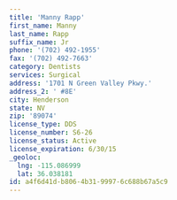 ```yaml
---
title: 'Manny Rapp'
first_name: Manny
last_name: Rapp
suffix_name: Jr
phone: '(702) 492-1955'
fax: '(702) 492-7663'
category: Dentists
services: Surgical
address: '1701 N Green Valley Pkwy.'
address_2: ' #8E'
city: Henderson
state: NV
zip: '89074'
license_type: DDS
license_number: S6-26
license_status: Active
license_expiration: 6/30/15
_geoloc:
  lng: -115.086999
  lat: 36.038181
id: a4f6d41d-b806-4b31-9997-6c688b67a5c9
---
```

